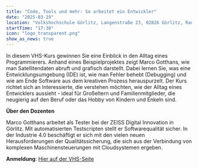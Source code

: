 ```yaml
---
title: "Code, Tools und mehr: So arbeitet ein Entwickler"
date: "2025-03-19"
location: "Volkshochschule Görlitz, Langenstraße 23, 02826 Görlitz, Raum 15"
startTime: "17:30"
icon: "logo_transparent.png"
show_as_news: true
---
```


In diesem VHS-Kurs gewinnen Sie eine Einblick in den Alltag eines Programmierers. Anhand eines Beispielprojektes zeigt Marco Gotthans, wie man Satellitendaten abruft und grafisch darstellt. Dabei lernen Sie, was eine Entwicklungsumgebung (IDE) ist, wie man Fehler behebt (Debugging) und wie am Ende Software aus dem kreativen Prozess herauspurzelt.
Der Kurs richtet sich an Interessierte, die verstehen möchten, wie der Alltag eines Entwicklers aussieht - ideal für Großeltern und Familienmitglieder, die neugierig auf den Beruf oder das Hobby von Kindern und Enkeln sind.

**Über den Dozenten**

Marco Gotthans arbeitet als Tester bei der ZEISS Digital Innovation in Görlitz. Mit automatisierten Testscripten stellt er Softwarequalität sicher. In der Industrie 4.0 beschäftigt er sich mit den vielen neuen Herausforderungen der Qualitätssicherung, die sich aus der Verbindung von komplexen Maschinensteuerungen mit Cloudsystemen ergeben.

**Anmeldung**: [Hier auf der VHS-Seite](https://www.vhs-goerlitz.de/programm/spezial-3.html?action%5B9%5D=course&courseId=595-C-25F51207&rowIndex=0)